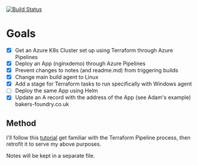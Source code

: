 [![Build Status](https://dev.azure.com/stevembaker/terraform-aks-yaml-pipelines/_apis/build/status/steevaavoo.terraform-aks-pipelines?branchName=develop)](https://dev.azure.com/stevembaker/terraform-aks-yaml-pipelines/_build/latest?definitionId=7&branchName=develop)

# Goals

- [x] Get an Azure K8s Cluster set up using Terraform through Azure Pipelines
- [x] Deploy an App (nginxdemo) through Azure Pipelines
- [x] Prevent changes to notes (and readme.md) from triggering builds
- [x] Change main build agent to Linux
- [x] Add a stage for Terraform tasks to run specifically with Windows agent
- [ ] Deploy the same App using Helm
- [x] Update an A record with the address of the App (see Adam's example) bakers-foundry.co.uk

## Method

I'll follow this [tutorial](https://www.azuredevopslabs.com/labs/vstsextend/terraform/)
get familiar with the Terraform Pipeline process, then retrofit it to serve my above purposes.

Notes will be kept in a separate file.

